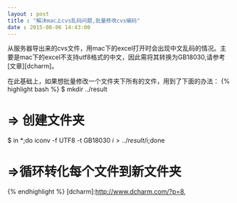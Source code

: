 ```yaml
---
layout : post
title : "解决mac上cvs乱码问题,批量修改cvs编码"
date : 2015-08-06 14:43:00
---
```

从服务器导出来的cvs文件，用mac下的excel打开时会出现中文乱码的情况。主要是mac下的excel不支持utf8格式的中文，因此需将其转换为GB18030,请参考[文章][dcharm]。

在此基础上，如果想批量修改一个文件夹下所有的文件，用到了下面的办法：
{% highlight bash %}
$ mkdir ../result
# => 创建文件夹
$ in *;do iconv -f UTF8 -t GB18030 $i > ../result/$i;done
# =>循环转化每个文件到新文件夹
{% endhighlight %}
[dcharm]:http://www.dcharm.com/?p=8, 


